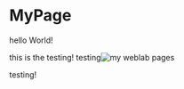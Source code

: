 # MyPage

hello World!

this is the testing!
testing![my weblab pages](http://weblab.cs.uml.edu/~tvo2/)

testing!
